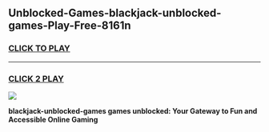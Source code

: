 
## Unblocked-Games-blackjack-unblocked-games-Play-Free-8161n
<h3>
<a href="https://premium76.site?title=blackjack-unblocked-games&ref=24M">CLICK TO PLAY</a></h3>
<hr>

<h3>
<a href="https://premium76.site?title=blackjack-unblocked-games&ref=24M">CLICK 2 PLAY</a>
  
</h3>

<a href="https://premium76.site?title=blackjack-unblocked-games&ref=24M"><img src="https://clearcache.store/games.png"></a>


**blackjack-unblocked-games games unblocked: Your Gateway to Fun and Accessible Online Gaming**
